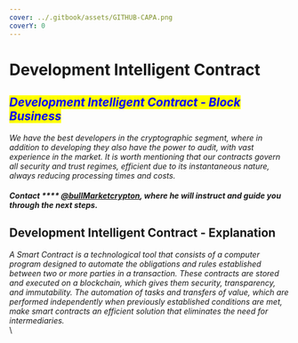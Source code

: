 ```yaml
---
cover: ../.gitbook/assets/GITHUB-CAPA.png
coverY: 0
---
```


# Development Intelligent Contract

## _<mark style="color:blue;">Development Intelligent Contract - Block Business</mark>_

_We have the best developers in the cryptographic segment, where in addition to developing they also have the power to audit, with vast experience in the market. It is worth mentioning that our contracts govern all security and trust regimes, efficient due to its instantaneous nature, always reducing processing times and costs._

#### _Contact  ****_ [_**@bullMarketcrypton**_](https://t.me/bullMarketcrypton)_, where he will instruct and guide you through the next steps._

## Development Intelligent Contract - Explanation

_A Smart Contract is a technological tool that consists of a computer program designed to automate the obligations and rules established between two or more parties in a transaction. These contracts are stored and executed on a blockchain, which gives them security, transparency, and immutability. The automation of tasks and transfers of value, which are performed independently when previously established conditions are met, make smart contracts an efficient solution that eliminates the need for intermediaries._\
\
